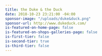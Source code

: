 ```yaml
---
title: the Duke & the Duck
date: 2018-10-23 23:21:00 -04:00
sponsor-image: "/uploads/duke&duck.png"
sponsor-url: http://www.dukeduck.com/
is-featured-on-home-page: false
is-featured-on-shops-galleries-page: false
is-first-tier: false
is-second-tier: true
is-third-tier: false
---
```


